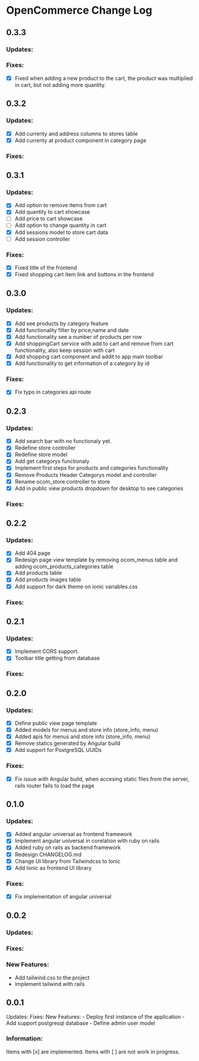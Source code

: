 # OpenCommerce Change Log
## 0.3.3
### Updates:
### Fixes:
- [x] Fixed when adding a new product to the cart, the product was multiplied in cart, but not adding more quantity.
## 0.3.2
### Updates:
- [x] Add currenty and address columns to stores table
- [x] Add currenty at product component in category page
### Fixes:

## 0.3.1
### Updates:
- [x] Add option to remove items from cart
- [x] Add quantity to cart showcase
- [ ] Add price to cart showcase
- [ ] Add option to change quantity in cart
- [x] Add sessions model to store cart data
- [ ] Add session controller
### Fixes:
- [x] Fixed title of the frontend
- [x] Fixed shopping cart item link and buttons in the frontend
## 0.3.0
### Updates:
- [x] Add see products by category feature
- [x] Add functionality filter by price,name and date
- [x] Add functionality see a number of products per row
- [x] Add shoppingCart service with add to cart and remove from cart functionality, also keep session with cart
- [x] Add shopping cart component and addit to app main toolbar
- [x] Add functionality to get information of a category by id
### Fixes:
- [x] Fix typo in categories api route
## 0.2.3
### Updates:
- [x] Add search bar with no functionaly yet.
- [x] Redefine store controller
- [x] Redefine store model
- [x] Add get categorys functionaly
- [x] Implement first steps for products and categories functionality
- [x] Remove Products Header Categorys model and controller
- [x] Rename ocom_store controller to store
- [x] Add in public view products dropdown for desktop to see categories
### Fixes:
## 0.2.2
### Updates:
- [x] Add 404 page
- [x] Redesign page view template by removing ocom_menus table and adding ocom_products_categories table
- [x] Add products table
- [x] Add products images table
- [x] Add support for dark theme on ionic variables.css
### Fixes:

## 0.2.1
### Updates:
- [x] Implement CORS support.
- [x] Toolbar title getting from database
### Fixes:
## 0.2.0
### Updates:
- [x] Define public view page template 
- [x] Added models for menus and store info (store_info, menu)
- [x] Added apis for menus and store info (store_info, menu)
- [x] Remove statics generated by Angular build
- [x] Add support for PostgreSQL UUIDs
### Fixes:
- [x] Fix issue with Angular build, when accesing static files from the server, rails router fails to load the page

## 0.1.0
### Updates:
- [x] Added angular universal as frontend framework
- [x] Implement angular universal in corelation with ruby on rails
- [x] Added ruby on rails as backend framework
- [x] Redesign CHANGELOG.md
- [x] Change UI library from Tailwindcss to Ionic
- [x] Add Ionic as frontend UI library
### Fixes:
- [x] Fix implementation of angular universal


## 0.0.2
### Updates:
### Fixes:
### New Features:
- Add tailwind.css to the project
- Implement tailwind with rails


## 0.0.1
Updates:
Fixes:
New Features:
    -  Deploy first instance of the application
    -  Add support postgresql database
    -  Define admin user model

### Information:
Items with [x] are implemented.
Items with [ ] are not work in progress.